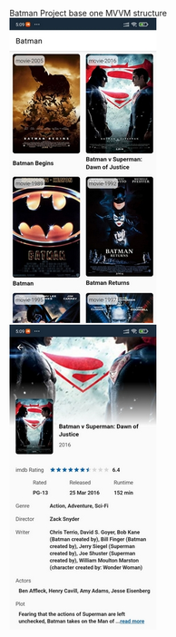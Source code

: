 Batman Project base one MVVM structure
![Page 1](/screenshots/page1.jpg )
![Page 2](/screenshots/page2.jpg )
